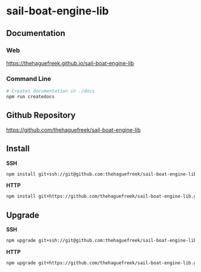# sail-boat-engine-lib

## Documentation

### Web

<https://thehaguefreek.github.io/sail-boat-engine-lib>

### Command Line

```sh
# Creates documentation in ./docs
npm run createdocs
```

## Github Repository

<https://github.com/thehaguefreek/sail-boat-engine-lib>

## Install

**SSH**

```sh
npm install git+ssh://git@github.com:thehaguefreek/sail-boat-engine-lib.git 
```

**HTTP**

```sh
npm install git+https://github.com/thehaguefreek/sail-boat-engine-lib.git
```

## Upgrade

**SSH**

```sh
npm upgrade git+ssh://git@github.com:thehaguefreek/sail-boat-engine-lib.git 
```

**HTTP**

```sh
npm upgrade git+https://github.com/thehaguefreek/sail-boat-engine-lib.git
```
